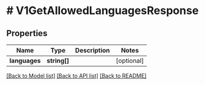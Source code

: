 # # V1GetAllowedLanguagesResponse

## Properties

Name | Type | Description | Notes
------------ | ------------- | ------------- | -------------
**languages** | **string[]** |  | [optional]

[[Back to Model list]](../../README.md#models) [[Back to API list]](../../README.md#endpoints) [[Back to README]](../../README.md)
